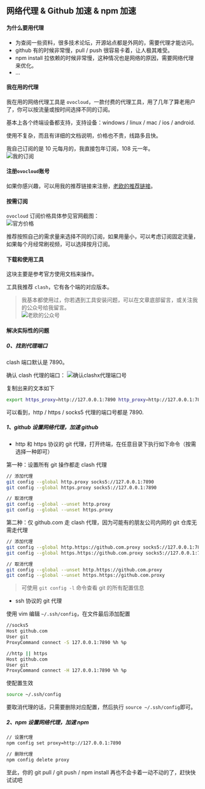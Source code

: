 ## 网络代理 & Github 加速 & npm 加速 <!-- {docsify-ignore} -->

#### 为什么要用代理
* 为查阅一些资料，很多技术论坛，开源站点都是外网的，需要代理才能访问。
* github 有的时候非常慢，pull / push 很容易卡着，让人极其难受。
* npm install 拉依赖的时候非常慢，这种情况也是网络的原因，需要网络代理来优化。
* ... 

#### 我在用的代理

我在用的网络代理工具是 `ovocloud`，一款付费的代理工具，用了几年了算老用户了，你可以按流量或按时间选择不同的订阅。

基本上各个终端设备都支持，支持设备：windows / linux / mac / ios / android.   

使用不复杂，而且有详细的文档说明，价格也不贵，线路多且快。

我自己订阅的是 10 元每月的，我直接包年订阅，108 元一年。 <br/>
![我的订阅](img/proxy-ovocloud-01.png ':size=460')


#### 注册`ovocloud`账号

如果你感兴趣，可以用我的推荐链接来注册，[老欧的推荐链接](https://ovocloud.cc/#/register?code=E2SEcZj2)。

#### 按需订阅

`ovocloud` 订阅价格具体参见官网截图： <br/>
![官方价格](img/proxy-ovocloud-00.png ':size=460')

推荐按照自己的需求量来选择不同的订阅，如果用量小，可以考虑订阅固定流量，如果每个月经常刷视频，可以选择按月订阅。  


#### 下载和使用工具

这块主要是参考官方使用文档来操作。

工具我推荐 `clash`，它有各个端的对应版本。

> 我基本都使用过，你若遇到工具安装问题，可以在文章底部留言，或关注我的公众号给我留言。  
> ![老欧的公众号](../../assets/wechat-subscribe-qr.jpg ':size=400')


#### 解决实际性的问题

##### 0、找到代理端口
clash 端口默认是 7890。

确认 clash 代理的端口：
![确认clashx代理端口号](img/proxy-clashx-port.png)

复制出来的文本如下
```bash
export https_proxy=http://127.0.0.1:7890 http_proxy=http://127.0.0.1:7890 all_proxy=socks5://127.0.0.1:7890
```

可以看到，http / https / socks5 代理的端口号都是 7890.

##### 1、github 设置网络代理，加速 github

- http 和 https 协议的 git 代理，打开终端，在任意目录下执行如下命令（按需选择一种即可）

第一种：设置所有 git 操作都走 clash 代理
```bash
// 添加代理
git config --global http.proxy socks5://127.0.0.1:7890
git config --global https.proxy socks5://127.0.0.1:7890

// 取消代理
git config --global --unset http.proxy
git config --global --unset https.proxy
```

第二种：仅 github.com 走 clash 代理，因为可能有的朋友公司内网的 git 仓库无需走代理
```bash
// 添加代理
git config --global http.https://github.com.proxy socks5://127.0.0.1:7890
git config --global https.https://github.com.proxy socks5://127.0.0.1:7890

// 取消代理
git config --global --unset http.https://github.com.proxy
git config --global --unset https.https://github.com.proxy
```

> 可使用 `git config -l` 命令查看 git 的所有配置信息

- ssh 协议的 git 代理

使用 vim 编辑 `~/.ssh/config`，在文件最后添加配置
```bash
//socks5
Host github.com
User git
ProxyCommand connect -S 127.0.0.1:7890 %h %p

//http || https
Host github.com
User git
ProxyCommand connect -H 127.0.0.1:7890 %h %p
```

使配置生效
```bash
source ~/.ssh/config
```

要取消代理的话，只需要删除对应配置，然后执行 `source ~/.ssh/config`即可。


##### 2、npm 设置网络代理，加速 npm
```bash
// 设置代理
npm config set proxy=http://127.0.0.1:7890

// 删除代理
npm config delete proxy
```


至此，你的 git pull / git push / npm install 再也不会卡着一动不动的了，赶快快试试吧 
